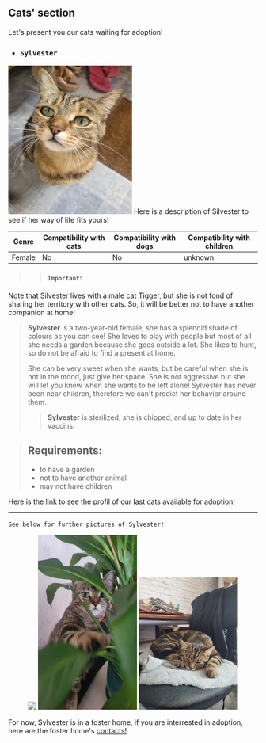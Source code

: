 ## Cats' section
Let's present you our cats waiting for adoption!
- ### `Sylvester`  
<img src="./gros_minet1.jpg" alt="Silvester" width="250" height="300">  
Here is a description of Silvester to see if her way of life fits yours!


| Genre | Compatibility with cats | Compatibility with dogs | Compatibility with children |
|-------|--------------------|---------------------|----------------------|
| Female  | No               | No                 | unknown                |

>>#### `Important`:
>
 Note that Silvester lives with a male cat Tigger, but she is not fond of sharing her territory with other cats. So, it will be better not to have another companion at home!
>>
>**Sylvester** is a two-year-old female, she has a splendid shade of colours as you can see! She loves to play with people but most of all she needs a garden because she goes outside a lot. She likes to hunt, so do not be afraid to find a present at home.
>
>She can be very sweet when she wants, but be careful when she is not in the mood, just give her space. She is not aggressive but she will let you know when she wants to be left alone! Sylvester has never been near children, therefore we can't predict her behavior around them.
>>
>> **Sylvester** is sterilized, she is chipped, and up to date in her vaccins.


>## Requirements:
> - to have a garden
> - not to have another animal
> - may not have children
>
Here is the [link](index_3.md) to see the profil of our last cats available for adoption! 
* * *  
~~~
See below for further pictures of Sylvester! 
~~~
<p align="center">
  <img src="grosminet_2.jpg" width="200" />
  <img src="gros_minet3.jpg" width="200" />
   <img src="gros_minet4.jpg" width="200" />
</p>

For now, Sylvester is in a foster home, if you are interrested in adoption, here are the foster home's [contacts!](phone_number_index.md) 

